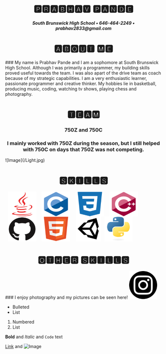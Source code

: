 <h1 align="center"> 🅿🆁🅰🅱🅷🅰🆅 🅿🅰🅽🅳🅴 </h1>
<h5 align ="center"> South Brunswick High School • 646-464-2249 • prabhav2833@gmail.com </h5>

<h1 align="center"> 🅰🅱🅾🆄🆃 🅼🅴 </h1>
### My name is Prabhav Pande and I am a sophomore at South Brunswick High School. Although I was primarily a programmer, my building skills proved useful towards the team. I was also apart of the drive team as coach because of my strategic capabilities. I am a very enthusiastic learner, passionate programmer and creative thinker. My hobbies lie in basketball, producing music, coding, watching tv shows, playing chess and photography.  

<h1 align="center"> 🆃🅴🅰🅼 </h1>
<h3 align ="center"> 750Z and 750C </h3>
<h3 align ="center"> I mainly worked with 750Z during the season, but I still helped with 750C on days that 750Z was not competing. </h3>
![Image](/Light.jpg)

<h1 align="center"> 🆂🅺🅸🅻🅻🆂 </h1>

<img src="java-plain.svg" width="91" height="80" align="left" hspace="9"/>
<img src="c-original.svg" width="91" height="80" align="left" hspace="9"/>
<img src="css3-plain.svg" width="91" height="80" align="left" hspace="9"/>
<img src="cplusplus-original.svg" width="91" height="80" align="left" hspace="9"/>
<img src="github-original.svg" width="91" height="80" align="left" hspace="9"/>
<img src="html5-original.svg" width="91" height="80" align="left" hspace="9"/>
<img src="66fad4dd9e.png" width="81" height="80" align="left" hspace="10"/>
<img src="python-original.svg" width="91" height="80"/>


<h1 align="center"> 🅾🆃🅷🅴🆁 🆂🅺🅸🅻🅻🆂 </h1>
### I enjoy photography and my pictures can be seen here!
<a href="https://www.instagram.com/prabhav.2833/">
<img border="0" alt="Instagram" src="insta.png" width="90" height="90">
</a>

- Bulleted
- List

1. Numbered
2. List

**Bold** and _Italic_ and `Code` text

[Link](url) and ![Image](src)
